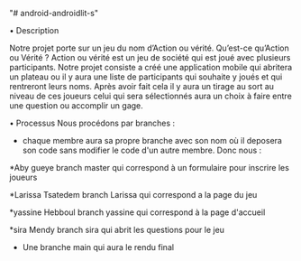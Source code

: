 
"# android-androidlit-s"

•	Description

Notre projet porte sur un jeu du nom d’Action ou vérité. Qu’est-ce qu’Action ou Vérité ?  Action ou vérité est un jeu de société qui est joué avec plusieurs participants. Notre projet consiste a créé une application mobile qui abritera un plateau ou il y aura une liste de participants qui souhaite y joués et qui rentreront leurs noms. Après avoir fait cela il y aura un tirage au sort au niveau de ces joueurs celui qui sera sélectionnés aura un choix à faire entre une question ou accomplir un gage. 

•	Processus
Nous procédons par branches :

- chaque membre aura sa propre branche avec son nom où il deposera son code sans modifier le code d'un autre membre. Donc nous :

*Aby gueye branch master qui correspond à un formulaire pour inscrire les joueurs

*Larissa Tsatedem branch Larissa qui correspond a la page du jeu 

*yassine Hebboul branch yassine qui correspond à la page d'accueil

*sira Mendy branch sira qui abrit les questions pour le jeu

-	Une branche main qui aura le rendu final



